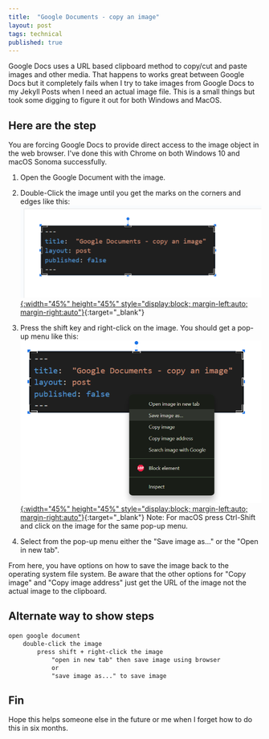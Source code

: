 ```yaml
---
title:  "Google Documents - copy an image"
layout: post
tags: technical
published: true
---
```


Google Docs uses a URL based clipboard method to copy/cut and paste images and other media. That happens to works great between Google Docs but it completely fails when I try to take images from Google Docs to my Jekyll Posts when I need an actual image file. This is a small things but took some digging to figure it out for both Windows and MacOS.

<!-- excerpt-end -->

## Here are the step

You are forcing Google Docs to provide direct access to the image object in the web browser. I've done this with Chrome on both Windows 10 and macOS Sonoma successfully.

1. Open the Google Document with the image.

2. Double-Click the image until you get the marks on the corners and edges like this:
[![gdoc image](/assets/images/gdoc-image-copy-001.png "gdoc image"){:width="45%" height="45%" style="display:block; margin-left:auto; margin-right:auto"}](/assets/images/gdoc-image-copy-001.png){:target="_blank"}

3. Press the shift key and right-click on the image. You should get a pop-up menu like this:
[![gdoc popup](/assets/images/gdoc-image-copy-002.png "gdoc popup"){:width="45%" height="45%" style="display:block; margin-left:auto; margin-right:auto"}](/assets/images/gdoc-image-copy-002.png){:target="_blank"}
Note: For macOS press Ctrl-Shift and click on the image for the same pop-up menu.

4. Select from the pop-up menu either the "Save image as..." or the "Open in new tab".

From here, you have options on how to save the image back to the operating system file system. Be aware that the other options for "Copy image" and "Copy image address" just get the URL of the image not the actual image to the clipboard.

## Alternate way to show steps

```text
open google document
    double-click the image
        press shift + right-click the image
            "open in new tab" then save image using browser
            or
            "save image as..." to save image
```

## Fin

Hope this helps someone else in the future or me when I forget how to do this in six months.

